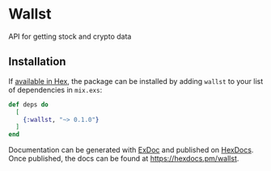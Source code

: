 # Wallst

API for getting stock and crypto data

## Installation

If [available in Hex](https://hex.pm/docs/publish), the package can be installed
by adding `wallst` to your list of dependencies in `mix.exs`:

```elixir
def deps do
  [
    {:wallst, "~> 0.1.0"}
  ]
end
```

Documentation can be generated with [ExDoc](https://github.com/elixir-lang/ex_doc)
and published on [HexDocs](https://hexdocs.pm). Once published, the docs can
be found at <https://hexdocs.pm/wallst>.

<!-- StockServer.get_price(:iex_server, "ibm") -->
<!-- StockServer.get_state(:iex_server) -->
